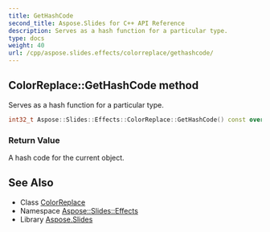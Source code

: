 ```yaml
---
title: GetHashCode
second_title: Aspose.Slides for C++ API Reference
description: Serves as a hash function for a particular type.
type: docs
weight: 40
url: /cpp/aspose.slides.effects/colorreplace/gethashcode/
---
```

## ColorReplace::GetHashCode method


Serves as a hash function for a particular type.

```cpp
int32_t Aspose::Slides::Effects::ColorReplace::GetHashCode() const override
```


### Return Value

A hash code for the current object.

## See Also

* Class [ColorReplace](../)
* Namespace [Aspose::Slides::Effects](../../)
* Library [Aspose.Slides](../../../)
